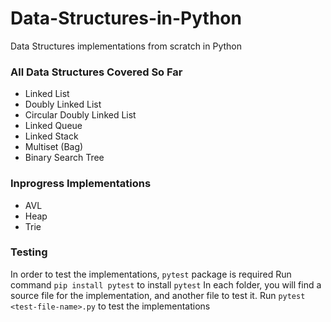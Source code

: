 # Data-Structures-in-Python
Data Structures implementations from scratch in Python

### All Data Structures Covered So Far
* Linked List
* Doubly Linked List
* Circular Doubly Linked List
* Linked Queue
* Linked Stack
* Multiset (Bag)
* Binary Search Tree
### Inprogress Implementations
* AVL
* Heap
* Trie
### Testing
In order to test the implementations, `pytest` package is required
Run command `pip install pytest` to install `pytest`
In each folder, you will find a source file for the implementation, and another file to test it. Run `pytest <test-file-name>.py` to test the implementations
